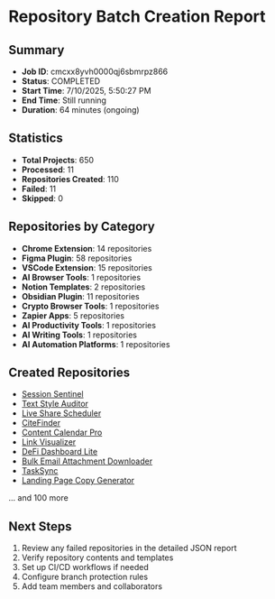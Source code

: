 # Repository Batch Creation Report

## Summary
- **Job ID**: cmcxx8yvh0000qj6sbmrpz866
- **Status**: COMPLETED
- **Start Time**: 7/10/2025, 5:50:27 PM
- **End Time**: Still running
- **Duration**: 64 minutes (ongoing)

## Statistics
- **Total Projects**: 650
- **Processed**: 11
- **Repositories Created**: 110
- **Failed**: 11
- **Skipped**: 0

## Repositories by Category
- **Chrome Extension**: 14 repositories
- **Figma Plugin**: 58 repositories
- **VSCode Extension**: 15 repositories
- **AI Browser Tools**: 1 repositories
- **Notion Templates**: 2 repositories
- **Obsidian Plugin**: 11 repositories
- **Crypto Browser Tools**: 1 repositories
- **Zapier Apps**: 5 repositories
- **AI Productivity Tools**: 1 repositories
- **AI Writing Tools**: 1 repositories
- **AI Automation Platforms**: 1 repositories

## Created Repositories
- [Session Sentinel](https://github.com/corevecta-projects/chrome-extensions-security-session-sentinel)
- [Text Style Auditor](https://github.com/corevecta-projects/figma-plugins-design-text-style-auditor)
- [Live Share Scheduler](https://github.com/corevecta-projects/vscode-extensions-developer-tools-live-share-scheduler)
- [CiteFinder](https://github.com/corevecta-projects/ai-browser-tools-general-citefinder)
- [Content Calendar Pro](https://github.com/corevecta-projects/notion-templates-general-content-calendar-pro)
- [Link Visualizer](https://github.com/corevecta-projects/obsidian-plugins-security-link-visualizer)
- [DeFi Dashboard Lite](https://github.com/corevecta-projects/crypto-browser-tools-finance-defi-dashboard-lite)
- [Bulk Email Attachment Downloader](https://github.com/corevecta-projects/zapier-apps-general-bulk-email-attachment-downloader)
- [TaskSync](https://github.com/corevecta-projects/ai-productivity-productivity-tasksync)
- [Landing Page Copy Generator](https://github.com/corevecta-projects/ai-writing-productivity-landing-page-copy-generator)

... and 100 more

## Next Steps
1. Review any failed repositories in the detailed JSON report
2. Verify repository contents and templates
3. Set up CI/CD workflows if needed
4. Configure branch protection rules
5. Add team members and collaborators
